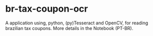 # br-tax-coupon-ocr
A application using, python, (py)Tesseract and OpenCV, for reading brazilian tax coupons. More details in the Notebook (PT-BR).

